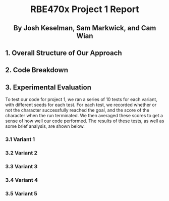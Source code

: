 # <p style="text-align: center;">RBE470x Project 1 Report</p>
## <p style="text-align: center;">By Josh Keselman, Sam Markwick, and Cam Wian</p>

## 1. Overall Structure of Our Approach
## 2. Code Breakdown
## 3. Experimental Evaluation
To test our code for project 1, we ran a series of 10 tests for each variant, with different seeds for each test. For each test, we recorded whether or not the character successfully reached the goal, and the score of the character when the run terminated. We then averaged these scores to get a sense of how well our code performed. The results of these tests, as well as some brief analysis, are shown below.

### 3.1 Variant 1
### 3.2 Variant 2
### 3.3 Variant 3
### 3.4 Variant 4
### 3.5 Variant 5